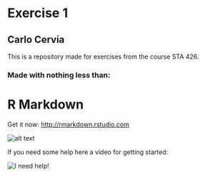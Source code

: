 # Exercise 1
## Carlo Cervia

This is a repository made for exercises from the course STA 426. 

### Made with nothing less than:
# R Markdown

Get it now:
http://rmarkdown.rstudio.com

![alt text](https://www.hypebot.com/.a/6a00d83451b36c69e2022ad3d07ee1200b-800wi)




If you need some help here a video for getting started:

![I need help!](https://youtu.be/tKUufzpoHDE)


